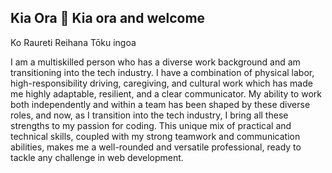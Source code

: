 ## Kia Ora 👋 Kia ora and welcome

Ko Raureti Reihana Tōku ingoa

I am a multiskilled person who has a diverse work background and am transitioning into the tech industry.
I have a combination of physical labor, high-responsibility driving, caregiving, and cultural work which has made me highly adaptable, resilient, and a clear communicator. My ability to work both independently and within a team has been shaped by these diverse roles, and now, as I transition into the tech industry, I bring all these strengths to my passion for coding. This unique mix of practical and technical skills, coupled with my strong teamwork and communication abilities, makes me a well-rounded and versatile professional, ready to tackle any challenge in web development.

<!--
**Raureti-Reihana/Raureti-Reihana** is a ✨ _special_ ✨ repository because its `README.md` (this file) appears on your GitHub profile.


